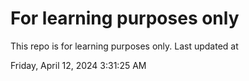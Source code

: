 # For learning purposes only
This repo is for learning purposes only.
Last updated at

Friday, April 12, 2024 3:31:25 AM


